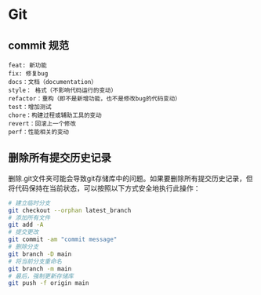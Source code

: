 # Git

## commit 规范
```
feat: 新功能
fix: 修复bug
docs：文档（documentation）
style： 格式（不影响代码运行的变动）
refactor：重构（即不是新增功能，也不是修改bug的代码变动）
test：增加测试
chore：构建过程或辅助工具的变动
revert：回滚上一个修改
perf：性能相关的变动
```

## 删除所有提交历史记录
删除.git文件夹可能会导致git存储库中的问题。如果要删除所有提交历史记录，但将代码保持在当前状态，可以按照以下方式安全地执行此操作：

```bash
# 建立临时分支
git checkout --orphan latest_branch
# 添加所有文件
git add -A
# 提交更改
git commit -am "commit message"
# 删除分支
git branch -D main
# 将当前分支重命名
git branch -m main
# 最后，强制更新存储库
git push -f origin main
```



